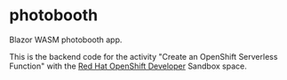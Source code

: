 # photobooth
Blazor WASM photobooth app.

This is the backend code for the activity "Create an OpenShift Serverless Function" with the [Red Hat OpenShift Developer](https://red.ht/sandb0x) Sandbox space.

